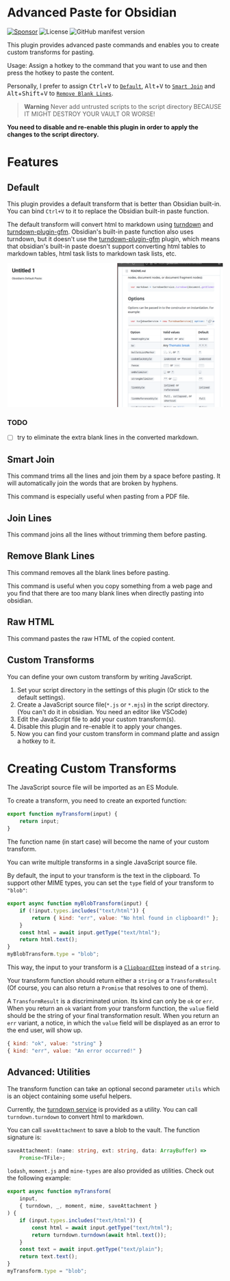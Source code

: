# Advanced Paste for Obsidian

[![Sponsor](https://img.shields.io/badge/sponsor-via%20paypal-blue)](https://www.paypal.com/paypalme/tokxxt)
![License](https://img.shields.io/github/license/kxxt/obsidian-advanced-paste)
![GitHub manifest version](https://img.shields.io/github/manifest-json/v/kxxt/obsidian-advanced-paste)

This plugin provides advanced paste commands and enables you to create custom transforms for pasting.

Usage: Assign a hotkey to the command that you want to use and then press the hotkey to paste the content.

Personally, I prefer to assign <kbd>Ctrl</kbd>+<kbd>V</kbd> to [`Default`](#default), <kbd>Alt</kbd>+<kbd>V</kbd> to [`Smart Join`](#smart-join)
and <kbd>Alt</kbd>+<kbd>Shift</kbd>+<kbd>V</kbd> to [`Remove Blank Lines`](#remove-blank-lines).

> **Warning**
> Never add untrusted scripts to the script directory BECAUSE IT MIGHT DESTROY YOUR VAULT OR WORSE!

**You need to disable and re-enable this plugin in order to apply the changes to the script directory.**

# Features

## Default

This plugin provides a default transform that is better than Obsidian built-in. You can bind `Ctrl+V` to it to replace the Obsidian built-in paste function.

The default transform will convert html to markdown using [turndown](https://github.com/mixmark-io/turndown)
and [turndown-plugin-gfm](https://github.com/mixmark-io/turndown-plugin-gfm). Obsidian's built-in paste function also
uses turndown, but it doesn't use the [turndown-plugin-gfm](https://github.com/mixmark-io/turndown-plugin-gfm) plugin, which means that obsidian's built-in paste
doesn't support converting html tables to markdown tables, html task lists to markdown task lists, etc.

![Showcase](images/default-command.gif)

### TODO

-   [ ] try to eliminate the extra blank lines in the converted markdown.

## Smart Join

This command trims all the lines and join them by a space before pasting. It will automatically join the words that are broken by hyphens.

This command is especially useful when pasting from a PDF file.

## Join Lines

This command joins all the lines without trimming them before pasting.

## Remove Blank Lines

This command removes all the blank lines before pasting.

This command is useful when you copy something from a web page and you find that there are too many blank lines when directly pasting into obsidian.

## Raw HTML

This command pastes the raw HTML of the copied content.

## Custom Transforms

You can define your own custom transform by writing JavaScript.

1. Set your script directory in the settings of this plugin
   (Or stick to the default settings).
2. Create a JavaScript source file(`*.js` or `*.mjs`) in the script directory.
   (You can't do it in obsidian. You need an editor like VSCode)
3. Edit the JavaScript file to add your custom transform(s).
4. Disable this plugin and re-enable it to apply your changes.
5. Now you can find your custom transform in command platte and assign a hotkey to it.

# Creating Custom Transforms

The JavaScript source file will be imported as an ES Module.

To create a transform, you need to create an exported function:

```javascript
export function myTransform(input) {
    return input;
}
```

The function name (in start case) will become the name of your custom transform.

You can write multiple transforms in a single JavaScript source file.

By default, the input to your transform is the text in the clipboard.
To support other MIME types, you can set the `type` field of your transform to `"blob"`:

```javascript
export async function myBlobTransform(input) {
    if (!input.types.includes("text/html")) {
        return { kind: "err", value: "No html found in clipboard!" };
    }
    const html = await input.getType("text/html");
    return html.text();
}
myBlobTransform.type = "blob";
```

This way, the input to your transform is a
[`ClipboardItem`](https://developer.mozilla.org/en-US/docs/Web/API/ClipboardItem)
instead of a `string`.

Your transform function should return either a `string` or a `TransformResult`
(Of course, you can also return a `Promise` that resolves to one of them).

A `TransformResult` is a discriminated union. Its kind can only be `ok` or `err`.
When you return an `ok` variant from your transform function,
the `value` field should be the string of your final transformation result.
When you return an `err` variant, a notice, in which the `value` field will be displayed
as an error to the end user, will show up.

```javascript
{ kind: "ok", value: "string" }
{ kind: "err", value: "An error occurred!" }
```

## Advanced: Utilities

The transform function can take an optional second parameter `utils` which is an object containing some useful helpers.

Currently, the [turndown service](https://github.com/mixmark-io/turndown) is provided as a utility. You can call `turndown.turndown` to convert html to markdown.

You can call `saveAttachment` to save a blob to the vault. The function signature is:

```typescript
saveAttachment: (name: string, ext: string, data: ArrayBuffer) =>
    Promise<TFile>;
```

`lodash`, `moment.js` and `mine-types` are also provided as utilities. Check out the following example:

```javascript
export async function myTransform(
    input,
    { turndown, _, moment, mime, saveAttachment }
) {
    if (input.types.includes("text/html")) {
        const html = await input.getType("text/html");
        return turndown.turndown(await html.text());
    }
    const text = await input.getType("text/plain");
    return text.text();
}
myTransform.type = "blob";
```
